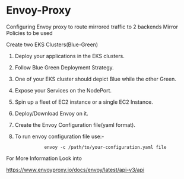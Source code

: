# Envoy-Proxy
Configuring Envoy proxy to route mirrored traffic to 2 backends Mirror Policies to be used

Create two EKS Clusters(Blue-Green)

1. Deploy your applications in the EKS clusters.
2. Follow Blue Green Deployment Strategy.
3. One of your EKS cluster should depict Blue while the other Green.
4. Expose your Services on the NodePort.
4. Spin up a fleet of EC2 instance or a single EC2 Instance.
5. Deploy/Download Envoy on it.
6. Create the Envoy Configuration file(yaml format).
7. To run envoy configuration file use:-

                  envoy -c /path/to/your-configuration.yaml file


For More Information Look into
   
   https://www.envoyproxy.io/docs/envoy/latest/api-v3/api
